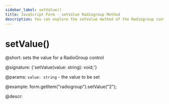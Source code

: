 ```yaml
---
sidebar_label: setValue()
title: JavaScript Form - setValue Radiogroup Method 
description: You can explore the setValue method of the Radiogroup control of Form in the documentation of the DHTMLX JavaScript UI library. Browse developer guides and API reference, try out code examples and live demos, and download a free 30-day evaluation version of DHTMLX Suite 7.
---
```


# setValue()

@short: sets the value for a RadioGroup control

@signature: {'setValue(value: string): void;'}

@params:
`value: string` - the value to be set  

@example:
form.getItem("radiogroup").setValue("2");

@descr:
